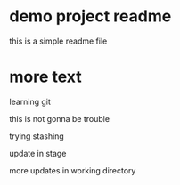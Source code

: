 # demo project readme





this is a simple readme file



# more text


learning git

this is not gonna be trouble

trying stashing



update in stage

more updates in working directory